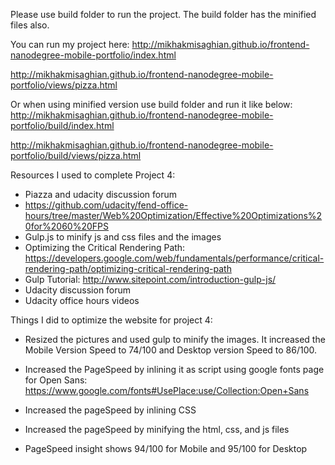 Please use build folder to run the project. The build folder has the minified files also.

You can run my project here:
http://mikhakmisaghian.github.io/frontend-nanodegree-mobile-portfolio/index.html

http://mikhakmisaghian.github.io/frontend-nanodegree-mobile-portfolio/views/pizza.html

Or when using minified version use build folder and run it like below:
http://mikhakmisaghian.github.io/frontend-nanodegree-mobile-portfolio/build/index.html

http://mikhakmisaghian.github.io/frontend-nanodegree-mobile-portfolio/build/views/pizza.html


Resources I used to complete Project 4:

- Piazza and udacity discussion forum
- https://github.com/udacity/fend-office-hours/tree/master/Web%20Optimization/Effective%20Optimizations%20for%2060%20FPS
- Gulp.js to minify js and css files and the images
- Optimizing the Critical Rendering Path: https://developers.google.com/web/fundamentals/performance/critical-rendering-path/optimizing-critical-rendering-path
- Gulp Tutorial: http://www.sitepoint.com/introduction-gulp-js/
- Udacity discussion forum
- Udacity office hours videos

Things I did to optimize the website for project 4:
- Resized the pictures and used gulp to minify the images. It increased the Mobile Version Speed to 74/100 and Desktop version Speed to 86/100.


- Increased the PageSpeed by inlining it as script using google fonts page for Open Sans:
https://www.google.com/fonts#UsePlace:use/Collection:Open+Sans

- Increased the pageSpeed by inlining CSS
- Increased the pageSpeed by minifying the html, css, and js files
- PageSpeed insight shows 94/100 for Mobile and 95/100 for Desktop

